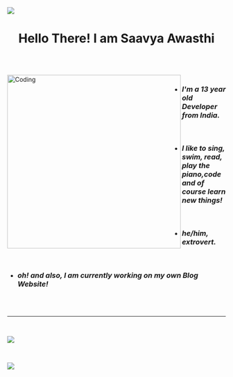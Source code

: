 

<img style= "align: left;" src="https://komarev.com/ghpvc/?username=SaavyaAwasthi&label=Profile%20views&color=eb3734&style=flat" />
<h1 align="center"> Hello There! I am Saavya Awasthi </h1> <br>
<p>
   <br>
  <img align="left" alt="Coding" width="400" src="https://cdn.dribbble.com/users/926537/screenshots/4502924/python-2.gif">
  
<ul>
  <li> <h3 align="left"> <i><b> I'm a 13 year old Developer from India.</b></i> </h3> </li> <br>
  <li> <h3 align="left"> <i><b> I like to sing, swim, read, play the piano,code and of course learn new things! </b></i> </h3> </li> <br>
  <li> <h3 align="left"> <i><b> he/him, extrovert. </b></i> </h3> </li> <br>
  <li> <h3 align="left"> <i><b> oh! and also, I am currently working on my own Blog Website! </b></i> </h3> </li> <br>
 <br>
  
</ul>
  
</p>

<hr> <br>
 
   
   <p align="left" width="350px"> <img src="https://github-readme-stats.vercel.app/api/?username=iamsaavya&count_private=true&theme=tokyonight&show_icons=true"> </p>
   <p align ="right" width="350px">
   <br>
   <p align="left" width="350px"> <img src="https://github-readme-stats.vercel.app/api/top-langs/?username=iamsaavya&langs_count=5&theme=tokyonight"> </p>
   
  
   

